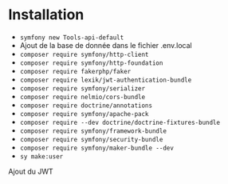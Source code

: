 # Installation
- `symfony new Tools-api-default`
- Ajout de la base de donnée dans le fichier .env.local
- `composer require symfony/http-client`
- `composer require symfony/http-foundation`
- `composer require fakerphp/faker`
- `composer require lexik/jwt-authentication-bundle`
- `composer require symfony/serializer`
- `composer require nelmio/cors-bundle`
- `composer require doctrine/annotations`
- `composer require symfony/apache-pack`
- `composer require --dev doctrine/doctrine-fixtures-bundle`
- `composer require symfony/framework-bundle`
- `composer require symfony/security-bundle`
- `composer require symfony/maker-bundle --dev`
- `sy make:user`

Ajout du JWT
